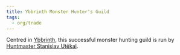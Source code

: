 ```yaml
---
title: Ybbrinth Monster Hunter's Guild
tags:
  - org/trade
---
```


Centred in [Ybbrinth](../../../place/state/wounded-coast/arsleaf/ybbrinth.md), this successful monster hunting guild is run by [Huntmaster Stanislav Utěkal](../../unique/npc/trade/wounded-coast/utekal-stanislav.md).
